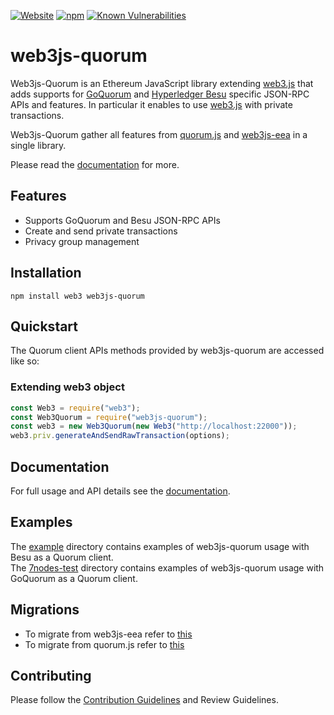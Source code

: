 [![Website](https://img.shields.io/website?label=documentation&url=https://consensys.github.io/web3js-quorum/latest/index.html)](https://consensys.github.io/web3js-quorum/latest/index.html)
[![npm](https://img.shields.io/npm/v/web3js-quorum)](https://www.npmjs.com/package/web3js-quorum)
[![Known Vulnerabilities](https://snyk.io/test/github/ConsenSys/web3js-quorum/badge.svg?targetFile=package.json)](https://snyk.io/test/github/ConsenSys/web3js-quorum?targetFile=package.json)

# web3js-quorum

Web3js-Quorum is an Ethereum JavaScript library extending [web3.js](https://github.com/ethereum/web3.js/) that adds supports for [GoQuorum](https://docs.goquorum.consensys.net/en/stable/) and [Hyperledger Besu](https://besu.hyperledger.org/en/stable/) specific JSON-RPC APIs and features. In particular it enables to use [web3.js](https://github.com/ethereum/web3.js/) with private transactions.

Web3js-Quorum gather all features from [quorum.js](https://github.com/ConsenSys/quorum.js) and [web3js-eea](https://github.com/ConsenSys/web3js-eea) in a single library.

Please read the [documentation](https://consensys.github.io/web3js-quorum/latest/index.html) for more.

## Features

- Supports GoQuorum and Besu JSON-RPC APIs
- Create and send private transactions
- Privacy group management

## Installation

```shell
npm install web3 web3js-quorum
```

## Quickstart

The Quorum client APIs methods provided by web3js-quorum are accessed like so: 

### Extending web3 object

```js
const Web3 = require("web3");
const Web3Quorum = require("web3js-quorum");
const web3 = new Web3Quorum(new Web3("http://localhost:22000"));
web3.priv.generateAndSendRawTransaction(options);
```

## Documentation

For full usage and API details see the [documentation](https://consensys.github.io/web3js-quorum/latest/index.html).

## Examples

The [example](https://github.com/ConsenSys/web3js-quorum/tree/master/example) directory contains examples of web3js-quorum usage with Besu as a Quorum client.  
The [7nodes-test](https://github.com/ConsenSys/web3js-quorum/tree/master/7nodes-test) directory contains examples of web3js-quorum usage with GoQuorum as a Quorum client.

## Migrations
* To migrate from web3js-eea refer to [this](https://consensys.github.io/web3js-quorum/latest/tutorial-Migrate%20from%20web3js-eea.html)
* To migrate from quorum.js refer to [this](https://consensys.github.io/web3js-quorum/latest/tutorial-Migrate%20from%20quorum.js.html)

## Contributing

Please follow the [Contribution Guidelines](https://github.com/ConsenSys/web3js-quorum/blob/master/CONTRIBUTING.md) and Review Guidelines.
